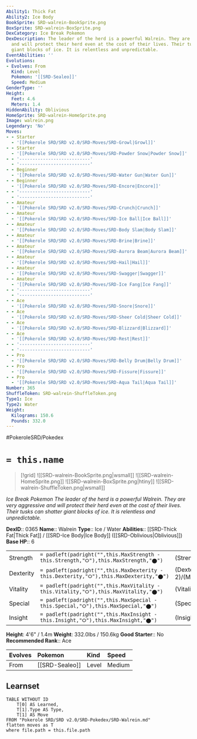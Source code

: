 ```yaml
---
Ability1: Thick Fat
Ability2: Ice Body
BookSprite: SRD-walrein-BookSprite.png
BoxSprite: SRD-walrein-BoxSprite.png
DexCategory: Ice Break Pokemon
DexDescription: The leader of the herd is a powerful Walrein. They are very aggressive
  and will protect their herd even at the cost of their lives. Their tusks can shatter
  giant blocks of ice. It is relentless and unpredictable.
EventAbilities: ''
Evolutions:
- Evolves: From
  Kind: Level
  Pokemon: '[[SRD-Sealeo]]'
  Speed: Medium
GenderType: ''
Height:
  Feet: 4.6
  Meters: 1.4
HiddenAbility: Oblivious
HomeSprite: SRD-walrein-HomeSprite.png
Image: walrein.png
Legendary: 'No'
Moves:
- - Starter
  - '[[Pokerole SRD/SRD v2.0/SRD-Moves/SRD-Growl|Growl]]'
- - Starter
  - '[[Pokerole SRD/SRD v2.0/SRD-Moves/SRD-Powder Snow|Powder Snow]]'
- - '---------------------------'
  - '---------------------------'
- - Beginner
  - '[[Pokerole SRD/SRD v2.0/SRD-Moves/SRD-Water Gun|Water Gun]]'
- - Beginner
  - '[[Pokerole SRD/SRD v2.0/SRD-Moves/SRD-Encore|Encore]]'
- - '---------------------------'
  - '---------------------------'
- - Amateur
  - '[[Pokerole SRD/SRD v2.0/SRD-Moves/SRD-Crunch|Crunch]]'
- - Amateur
  - '[[Pokerole SRD/SRD v2.0/SRD-Moves/SRD-Ice Ball|Ice Ball]]'
- - Amateur
  - '[[Pokerole SRD/SRD v2.0/SRD-Moves/SRD-Body Slam|Body Slam]]'
- - Amateur
  - '[[Pokerole SRD/SRD v2.0/SRD-Moves/SRD-Brine|Brine]]'
- - Amateur
  - '[[Pokerole SRD/SRD v2.0/SRD-Moves/SRD-Aurora Beam|Aurora Beam]]'
- - Amateur
  - '[[Pokerole SRD/SRD v2.0/SRD-Moves/SRD-Hail|Hail]]'
- - Amateur
  - '[[Pokerole SRD/SRD v2.0/SRD-Moves/SRD-Swagger|Swagger]]'
- - Amateur
  - '[[Pokerole SRD/SRD v2.0/SRD-Moves/SRD-Ice Fang|Ice Fang]]'
- - '---------------------------'
  - '---------------------------'
- - Ace
  - '[[Pokerole SRD/SRD v2.0/SRD-Moves/SRD-Snore|Snore]]'
- - Ace
  - '[[Pokerole SRD/SRD v2.0/SRD-Moves/SRD-Sheer Cold|Sheer Cold]]'
- - Ace
  - '[[Pokerole SRD/SRD v2.0/SRD-Moves/SRD-Blizzard|Blizzard]]'
- - Ace
  - '[[Pokerole SRD/SRD v2.0/SRD-Moves/SRD-Rest|Rest]]'
- - '---------------------------'
  - '---------------------------'
- - Pro
  - '[[Pokerole SRD/SRD v2.0/SRD-Moves/SRD-Belly Drum|Belly Drum]]'
- - Pro
  - '[[Pokerole SRD/SRD v2.0/SRD-Moves/SRD-Fissure|Fissure]]'
- - Pro
  - '[[Pokerole SRD/SRD v2.0/SRD-Moves/SRD-Aqua Tail|Aqua Tail]]'
Number: 365
ShuffleToken: SRD-walrein-ShuffleToken.png
Type1: Ice
Type2: Water
Weight:
  Kilograms: 150.6
  Pounds: 332.0
---
```


#PokeroleSRD/Pokedex

# `= this.name`

> [!grid]
> ![[SRD-walrein-BookSprite.png|wsmall]]
> ![[SRD-walrein-HomeSprite.png]]
> ![[SRD-walrein-BoxSprite.png|htiny]]
> ![[SRD-walrein-ShuffleToken.png|wsmall]]


*Ice Break Pokemon*
*The leader of the herd is a powerful Walrein. They are very aggressive and will protect their herd even at the cost of their lives. Their tusks can shatter giant blocks of ice. It is relentless and unpredictable.*

**DexID**:: 0365
**Name**:: Walrein
**Type**:: Ice / Water
**Abilities**:: [[SRD-Thick Fat|Thick Fat]] / [[SRD-Ice Body|Ice Body]] ([[SRD-Oblivious|Oblivious]])
**Base HP**:: 6

|           |                                                                                        |                                          |
| --------- | -------------------------------------------------------------------------------------- | ---------------------------------------- |
| Strength  | `= padleft(padright("",this.MaxStrength - this.Strength,"⭘"),this.MaxStrength,"⬤")`    | (Strength::2)/(MaxStrength::5)   |
| Dexterity | `= padleft(padright("",this.MaxDexterity - this.Dexterity,"⭘"),this.MaxDexterity,"⬤")` | (Dexterity:: 2)/(MaxDexterity::4) |
| Vitality  | `= padleft(padright("",this.MaxVitality - this.Vitality,"⭘"),this.MaxVitality,"⬤")`    | (Vitality::3)/(MaxVitality::6)   |
| Special   | `= padleft(padright("",this.MaxSpecial - this.Special,"⭘"),this.MaxSpecial,"⬤")`       | (Special::3)/(MaxSpecial::6)     |
| Insight   | `= padleft(padright("",this.MaxInsight - this.Insight,"⭘"),this.MaxInsight,"⬤")`       | (Insight::2)/(MaxInsight::5)     |

**Height**: 4'6" / 1.4m
**Weight**: 332.0lbs / 150.6kg
**Good Starter**:: No
**Recommended Rank**:: Ace

| Evolves   | Pokemon        | Kind   | Speed   |
|:----------|:---------------|:-------|:--------|
| From      | [[SRD-Sealeo]] | Level  | Medium  |

## Learnset

```dataview
TABLE WITHOUT ID
    T[0] AS Learned,
    T[1].Type AS Type,
    T[1] AS Move
FROM "Pokerole SRD/SRD v2.0/SRD-Pokedex/SRD-Walrein.md"
flatten moves as T
where file.path = this.file.path
```

